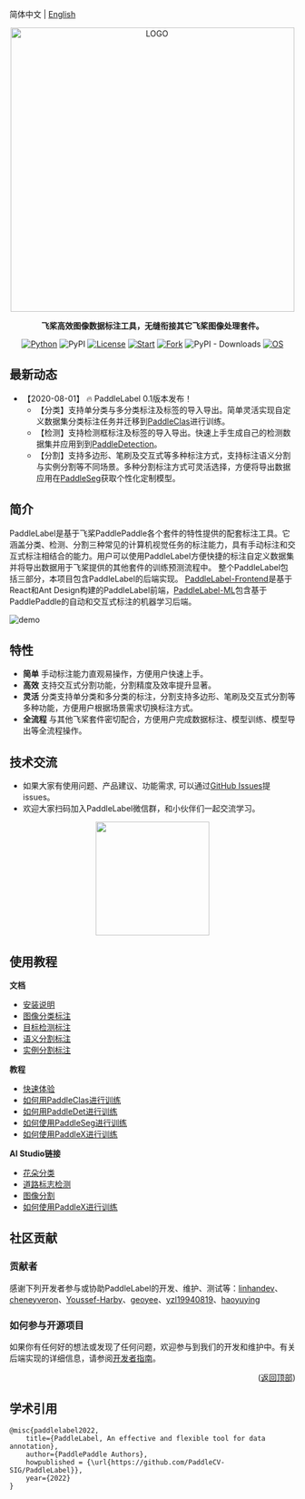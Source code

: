 简体中文 | [English](README_EN.md)
<div align="center">

<p align="center">
  <img src="https://user-images.githubusercontent.com/35907364/182084617-ea94f744-3a34-4193-98fe-5d6869a118fc.png" align="middle" alt="LOGO" width = "500" />
</p>

**飞桨高效图像数据标注工具，无缝衔接其它飞桨图像处理套件。**

[![Python](https://img.shields.io/badge/python-3.9+-blue.svg)](https://www.python.org/downloads/release/python-390/) ![PyPI](https://img.shields.io/pypi/v/paddlelabel?color=blue) [![License](https://img.shields.io/badge/License-Apache_2.0-blue.svg)](LICENSE) [![Start](https://img.shields.io/github/stars/PaddleCV-SIG/PaddleLabel?color=orange)]() [![Fork](https://img.shields.io/github/forks/PaddleCV-SIG/PaddleLabel?color=orange)]() ![PyPI - Downloads](https://img.shields.io/pypi/dm/paddlelabel?color=orange) [![OS](https://img.shields.io/badge/os-linux%2C%20windows%2C%20macos-green.svg)]() 
</div>

## 最新动态

* 【2020-08-01】 :fire: PaddleLabel 0.1版本发布！
    * 【分类】支持单分类与多分类标注及标签的导入导出。简单灵活实现自定义数据集分类标注任务并迁移到[PaddleClas](https://github.com/PaddlePaddle/PaddleClas)进行训练。
    * 【检测】支持检测框标注及标签的导入导出。快速上手生成自己的检测数据集并应用到到[PaddleDetection](https://github.com/PaddlePaddle/PaddleDetection)。
    * 【分割】支持多边形、笔刷及交互式等多种标注方式，支持标注语义分割与实例分割等不同场景。多种分割标注方式可灵活选择，方便将导出数据应用在[PaddleSeg](https://github.com/PaddlePaddle/PaddleSeg)获取个性化定制模型。


## 简介

PaddleLabel是基于飞桨PaddlePaddle各个套件的特性提供的配套标注工具。它涵盖分类、检测、分割三种常见的计算机视觉任务的标注能力，具有手动标注和交互式标注相结合的能力。用户可以使用PaddleLabel方便快捷的标注自定义数据集并将导出数据用于飞桨提供的其他套件的训练预测流程中。
整个PaddleLabel包括三部分，本项目包含PaddleLabel的后端实现。 [PaddleLabel-Frontend](https://github.com/PaddleCV-SIG/PP-Label-Frontend)是基于React和Ant Design构建的PaddleLabel前端，[PaddleLabel-ML](https://github.com/PaddleCV-SIG/PaddleLabel-ML)包含基于PaddlePaddle的自动和交互式标注的机器学习后端。

![demo](https://user-images.githubusercontent.com/71769312/181277273-0c1d6189-4a84-44c7-a0ae-f9816dcc32ae.png)

## 特性


* **简单** 手动标注能力直观易操作，方便用户快速上手。
* **高效** 支持交互式分割功能，分割精度及效率提升显著。
* **灵活** 分类支持单分类和多分类的标注，分割支持多边形、笔刷及交互式分割等多种功能，方便用户根据场景需求切换标注方式。
* **全流程** 与其他飞桨套件密切配合，方便用户完成数据标注、模型训练、模型导出等全流程操作。


## 技术交流

* 如果大家有使用问题、产品建议、功能需求, 可以通过[GitHub Issues](https://github.com/PaddlePaddle/PaddleSeg/issues)提issues。
* 欢迎大家扫码加入PaddleLabel微信群，和小伙伴们一起交流学习。

<div align="center">
<img src="https://user-images.githubusercontent.com/48433081/163670184-43cfb3ae-2047-4ba3-8dae-6c02090dd177.png"  width = "200" />  
</div>

## 使用教程

**文档**

* [安装说明](doc/install.md)
* [图像分类标注](doc/classification.md)
* [目标检测标注](doc/object_detection.md)
* [语义分割标注](doc/semantic_segmentation.md)
* [实例分割标注](doc/instance_segmentation.md)

**教程**

* [快速体验](doc/quick_experience.md)
* [如何用PaddleClas进行训练](doc/PPLabel_PaddleClas.md)
* [如何用PaddleDet进行训练](doc/PPLabel_PaddleDet.md)
* [如何使用PaddleSeg进行训练](doc/PPLabel_PaddleSeg.md)
* [如何使用PaddleX进行训练](doc/PPLabel_PaddleX.md)

**AI Studio链接**

- [花朵分类](https://aistudio.baidu.com/aistudio/projectdetail/4337003)
- [道路标志检测](https://aistudio.baidu.com/aistudio/projectdetail/4349280)
- [图像分割](https://aistudio.baidu.com/aistudio/projectdetail/4353528)
- [如何使用PaddleX进行训练](https://aistudio.baidu.com/aistudio/projectdetail/4383953)

## 社区贡献

### 贡献者

感谢下列开发者参与或协助PaddleLabel的开发、维护、测试等：[linhandev](https://github.com/linhandev)、[cheneyveron](https://github.com/cheneyveron)、[Youssef-Harby](https://github.com/Youssef-Harby)、[geoyee](https://github.com/geoyee)、[yzl19940819](https://github.com/yzl19940819)、[haoyuying](https://github.com/haoyuying)

### 如何参与开源项目

如果你有任何好的想法或发现了任何问题，欢迎参与到我们的开发和维护中。有关后端实现的详细信息，请参阅[开发者指南](doc/developers_guide.md)。

<p align="right">(<a href="#top">返回顶部</a>)</p>

<!-- quote-->

## 学术引用

```
@misc{paddlelabel2022,
    title={PaddleLabel, An effective and flexible tool for data annotation},
    author={PaddlePaddle Authors},
    howpublished = {\url{https://github.com/PaddleCV-SIG/PaddleLabel}},
    year={2022}
}
```



